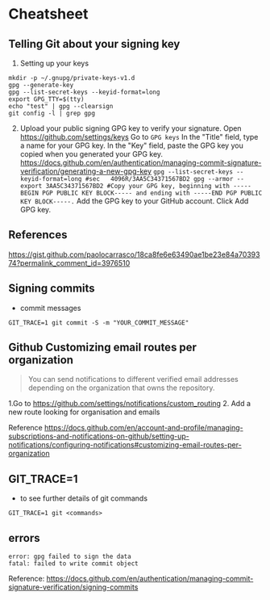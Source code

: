 # Cheatsheet

## Telling Git about your signing key
1. Setting up your keys
```
mkdir -p ~/.gnupg/private-keys-v1.d
gpg --generate-key
gpg --list-secret-keys --keyid-format=long
export GPG_TTY=$(tty)
echo "test" | gpg --clearsign
git config -l | grep gpg
```

2. Upload your public signing GPG key to verify your signature.
	Open https://github.com/settings/keys
	Go to `GPG keys`
		In the "Title" field, type a name for your GPG key.
		In the "Key" field, paste the GPG key you copied when you generated your GPG key.
			https://docs.github.com/en/authentication/managing-commit-signature-verification/generating-a-new-gpg-key
		```
		gpg --list-secret-keys --keyid-format=long
		#sec   4096R/3AA5C34371567BD2
		gpg --armor --export 3AA5C34371567BD2
		#Copy your GPG key, beginning with -----BEGIN PGP PUBLIC KEY BLOCK----- and ending with -----END PGP PUBLIC KEY BLOCK-----.
		```
		Add the GPG key to your GitHub account.
		Click Add GPG key.


## References

https://gist.github.com/paolocarrasco/18ca8fe6e63490ae1be23e84a7039374?permalink_comment_id=3976510


## Signing commits
* commit messages
```
GIT_TRACE=1 git commit -S -m "YOUR_COMMIT_MESSAGE"
```

## Github Customizing email routes per organization
> You can send notifications to different verified email addresses depending on the organization that owns the repository.

1.Go to 
https://github.com/settings/notifications/custom_routing
2. Add a new route looking for organisation and emails 

Reference https://docs.github.com/en/account-and-profile/managing-subscriptions-and-notifications-on-github/setting-up-notifications/configuring-notifications#customizing-email-routes-per-organization

## GIT_TRACE=1
* to see further details of git commands
```
GIT_TRACE=1 git <commands>
```


## errors
```
error: gpg failed to sign the data
fatal: failed to write commit object
```
Reference: https://docs.github.com/en/authentication/managing-commit-signature-verification/signing-commits


